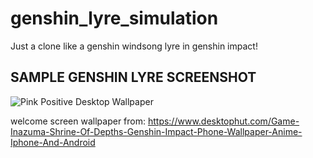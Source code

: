 # genshin_lyre_simulation

Just a clone like a genshin windsong lyre in genshin impact!
## SAMPLE GENSHIN LYRE SCREENSHOT

![Pink Positive Desktop Wallpaper](https://github.com/named-JM/Genshin-Lyre-/assets/123151583/85fe539b-a59c-47ba-8594-ee72b33864f6)

welcome screen wallpaper from: https://www.desktophut.com/Game-Inazuma-Shrine-Of-Depths-Genshin-Impact-Phone-Wallpaper-Anime-Iphone-And-Android
